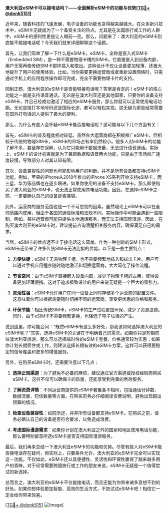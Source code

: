 **澳大利亚eSIM卡可以接电话吗？——全面解析eSIM卡的功能与优势[[TG💪+ @donk5151](https://t.me/s/donk5151)]**

近年来，随着科技的飞速发展，电子设备的功能也变得越来越强大。在众多新兴技术中，eSIM卡无疑成为了一个备受关注的热点。尤其是在出国旅行或工作的人群中，eSIM卡的便利性更是让人眼前一亮。那么，问题来了：澳大利亚的eSIM卡到底能不能接电话呢？今天我们就来详细聊聊这个话题。

首先，让我们简单了解一下什么是eSIM卡。eSIM卡，全称是嵌入式SIM卡（Embedded SIM），是一种不需要物理卡槽的SIM卡。它直接嵌入到设备内部，用户无需再像传统SIM卡那样插入和取出。这种设计不仅让设备更加轻薄，还极大地提升了用户的使用体验。比如，当你需要更换运营商或者重新设置网络时，只需通过手机上的应用程序操作即可完成，完全不需要物理卡片的支持。

回到正题，澳大利亚的eSIM卡是否能够接电话呢？答案是肯定的！eSIM卡的核心功能之一就是支持语音通话。无论是在澳大利亚还是其他国家，只要你的设备支持eSIM卡，并且已经成功激活了相应的eSIM卡服务，那么你就可以正常使用电话功能。无论是拨打本地号码还是国际长途，都可以轻松实现。这无疑为那些经常需要在国外打电话的人提供了极大的便利。

那么，为什么有些人会怀疑eSIM卡能否接电话呢？这可能与以下几个方面有关：

首先，eSIM卡的普及程度相对较低。虽然各大运营商都在积极推广eSIM卡，但相较于传统的物理SIM卡，eSIM卡的市场占有率仍然较小。很多人对eSIM卡的功能了解不多，甚至存在误解，认为它只能用于数据流量，无法进行语音通话。实际上，eSIM卡的设计初衷就是为了兼顾数据和语音两大功能，只是由于市场推广速度较慢，导致部分人对其认知有限。

其次，设备兼容性的问题也可能影响用户的判断。并不是所有设备都支持eSIM卡功能。例如，苹果的iPhone从2018年推出的iPhone XS系列开始支持eSIM卡，而三星、华为等品牌也在逐步跟进。如果你使用的设备不支持eSIM卡，那么即使购买了澳大利亚的eSIM卡，也无法正常使用其电话功能。因此，在选择eSIM卡之前，一定要确认自己的设备是否兼容。

此外，运营商的服务范围也是一个不可忽视的因素。虽然理论上eSIM卡可以在全球范围内使用，但由于各国的通信标准和法规不同，实际操作中可能会遇到一些限制。例如，某些运营商可能只提供本地通话服务，而无法支持国际漫游。因此，在购买澳大利亚的eSIM卡时，建议提前咨询清楚相关服务内容，确保满足自己的需求。

当然，eSIM卡的优点远不止于接电话这么简单。作为一种创新的SIM卡形式，eSIM卡还带来了许多传统SIM卡无法比拟的优势。以下是一些主要特点：

1. **方便快捷**：eSIM卡无需物理卡槽，也不需要频繁地插入和拔出卡片。用户可以通过手机应用程序随时随地激活和切换运营商，大大简化了操作流程。
   
2. **节省空间**：由于eSIM卡直接嵌入设备内部，减少了物理卡槽的占用，使得设备更加轻薄便携。这对于追求极致设计的用户来说无疑是一个巨大的吸引力。

3. **灵活性强**：eSIM卡允许用户在同一设备上同时存储多个运营商的配置文件。这意味着你可以根据需要随时切换不同的运营商，享受更优惠的价格和服务。

4. **环保节能**：相比传统SIM卡，eSIM卡的生产过程更加环保，减少了资源浪费。同时，由于eSIM卡不需要频繁更换，也降低了电子垃圾的产生。

说到这里，你可能会问：“既然eSIM卡有这么多好处，那我该如何选择澳大利亚的eSIM卡呢？”其实，选择eSIM卡的关键在于明确自己的需求。如果你只是短期前往澳大利亚旅游，那么可以选择临时性的eSIM卡套餐，价格通常较为实惠；如果你计划长期居住或工作，则建议选择长期有效的eSIM卡方案，这样可以获得更稳定的信号覆盖和更多的增值服务。

另外，在购买eSIM卡时，还需要注意以下几点：

1. **选择正规渠道**：为了避免不必要的麻烦，建议通过官方渠道或授权经销商购买eSIM卡。这样不仅可以确保卡的质量，还能享受到完善的售后服务。

2. **了解资费详情**：不同运营商提供的eSIM卡套餐各不相同，包括通话分钟数、数据流量、短信数量等方面。在购买前务必仔细阅读资费说明，避免出现超出预算的情况。

3. **检查设备兼容性**：如前所述，并非所有设备都支持eSIM卡。在购买之前，请务必确认自己的设备是否符合要求，以免造成浪费。

4. **考虑国际漫游需求**：如果你计划在澳大利亚之外的国家和地区使用电话功能，那么要特别留意所选eSIM卡是否支持国际漫游服务。

最后，我们再来总结一下澳大利亚eSIM卡的功能和优势。尽管有些人对eSIM卡能否接电话存在疑问，但实际上，只要条件允许，澳大利亚的eSIM卡完全可以实现这一功能。不仅如此，eSIM卡还以其便捷性、灵活性和环保性赢得了越来越多用户的青睐。对于经常需要跨国旅行或工作的朋友来说，eSIM卡无疑是一个值得尝试的新选择。

总而言之，澳大利亚的eSIM卡不仅能接电话，而且还能为你带来诸多意想不到的好处。如果你想体验更加智能、高效的生活方式，不妨试试eSIM卡吧！相信它一定会给你带来惊喜。

[[TG💪+ @donk5151](https://t.me/s/donk5151) ![Image](https://i.postimg.cc/rwNCRYN7/Snipaste-2025-04-30-17-27-05.png)]